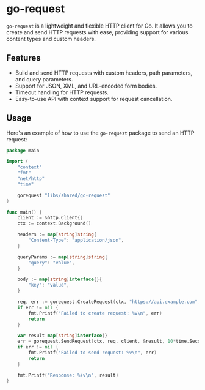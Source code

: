 # go-request
`go-request` is a lightweight and flexible HTTP client for Go. It allows you to create and send HTTP requests with ease, providing support for various content types and custom headers.

## Features

- Build and send HTTP requests with custom headers, path parameters, and query parameters.
- Support for JSON, XML, and URL-encoded form bodies.
- Timeout handling for HTTP requests.
- Easy-to-use API with context support for request cancellation.

## Usage

Here's an example of how to use the `go-request` package to send an HTTP request:

```go
package main

import (
    "context"
    "fmt"
    "net/http"
    "time"

    gorequest "libs/shared/go-request"
)

func main() {
    client := &http.Client{}
    ctx := context.Background()

    headers := map[string]string{
        "Content-Type": "application/json",
    }

    queryParams := map[string]string{
        "query": "value",
    }

    body := map[string]interface{}{
        "key": "value",
    }

    req, err := gorequest.CreateRequest(ctx, "https://api.example.com", nil, queryParams, body, headers, "POST")
    if err != nil {
        fmt.Printf("Failed to create request: %v\n", err)
        return
    }

    var result map[string]interface{}
    err = gorequest.SendRequest(ctx, req, client, &result, 10*time.Second)
    if err != nil {
        fmt.Printf("Failed to send request: %v\n", err)
        return
    }

    fmt.Printf("Response: %+v\n", result)
}
```
